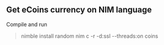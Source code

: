 Get eCoins currency on NIM language
-----------------------------------


Compile and run
> nimble install random
> nim c -r -d:ssl --threads:on coins